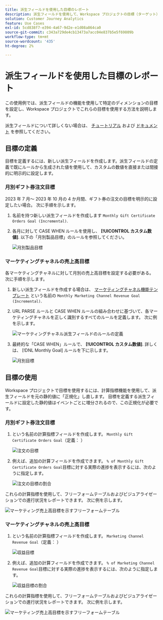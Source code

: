```yaml
---
title: 派生フィールドを使用した目標のレポート
description: 派生フィールドを使用して、Workspace プロジェクトの目標（ターゲット）をレポートする方法を説明します。
solution: Customer Journey Analytics
feature: Use Cases
exl-id: 5cd838f7-e394-4a67-9d2e-e1d08a864ca0
source-git-commit: c343a729de4cb13473a7acc04e837b5e5f69809b
workflow-type: tm+mt
source-wordcount: '435'
ht-degree: 2%

---
```


# 派生フィールドを使用した目標のレポート

この使用例では、派生フィールドの機能を使用して特定のディメンションの目標を設定し、Workspace プロジェクトでこれらの目標を使用する方法を説明します。

派生フィールドについて詳しくない場合は、 [チュートリアル](https://experienceleague.adobe.com/docs/customer-journey-analytics-learn/tutorials/data-views/derived-fields-in-cja.html?lang=en) および [ドキュメント](../data-views/derived-fields/derived-fields.md) を参照してください。


## 目標の定義

目標を定義するには、新しい派生フィールドを作成します。派生フィールドの定義で既にルールから生成された値を使用して、カスタムの数値を直接または間接的に明示的に設定します。


### 月別ギフト券注文目標

2023 年 7 月～ 2023 年 10 月の 4 か月間、ギフト券の注文の目標を明示的に設定したい場合。 次に手順を示します。

1. 名前を持つ新しい派生フィールドを作成します `Monthly Gift Certificate Orders Goal (Incremental)`.

1. 各月に対して CASE WHEN ルールを使用し、 **[!UICONTROL カスタム数値]**. 以下の「月別製品目標」のルールを参照してください。

   ![月別製品目標](assets/goals-derived-field-product-goals-1.png)


### マーケティングチャネルの売上高目標

各マーケティングチャネルに対して月別の売上高目標を設定する必要がある。 次に手順を示します。

1. 新しい派生フィールドを作成する場合は、 [マーケティングチャネル機能テンプレート](/help/data-views/derived-fields/derived-fields.md#marketing-channels) という名前の `Monthly Marketing Channel Revenue Goal (Incremental)`.

1. URL PARSE ルールと CASE WHEN ルールの組み合わせに基づいて、各マーケティングチャネルを正しく識別するすべてのルールを定義します。 次に例を示します。

   ![マーケティングチャネル派生フィールドのルールの定義](assets/goals-derived-field-marketing-channel-1.png)

1. 最終的な「CASE WHEN」ルールで、 **[!UICONTROL カスタム数値]**. 詳しくは、 [!DNL Monthly Goal] ルールを下に示します。

   ![月別目標](assets/goals-derived-field-marketing-channel-2.png)



## 目標の使用

Workspace プロジェクトで目標を使用するには、計算指標機能を使用して、派生フィールドを元の静的値に「正規化」し直します。 目標を定義する派生フィールドに設定した静的値はイベントごとに増分されるので、この正規化が必要です。

### 月別ギフト券注文目標

1. という名前の計算指標フィールドを作成します。 `Monthly Gift Certificate Orders Goal`（定義： ）

   ![注文の目標](assets/calculated-metric-ordersgoals.png)

1. 例えば、追加の計算フィールドを作成できます。 `% of Monthly Gift Certificate Orders Goal`目標に対する実際の進捗を表示するには、次のように指定します。

   ![注文の目標の割合](assets/calculated-metric-ordersgoalspercent.png)

これらの計算指標を使用して、フリーフォームテーブルおよびビジュアライゼーションでの進行状況をレポートできます。 次に例を示します。

![マーケティング売上高目標を示すフリーフォームテーブル](assets/freeform-table-product-order-goals.png)


### マーケティングチャネルの売上高目標

1. という名前の計算指標フィールドを作成します。 `Marketing Channel Revenue Goal`（定義： ）

   ![収益目標](assets/calculated-metric-revenuegoals.png)

1. 例えば、追加の計算フィールドを作成できます。 `% of Marketing Channel Revenue Goal`目標に対する実際の進捗を表示するには、次のように指定します。

   ![収益目標の割合](assets/calculated-metric-revenuegoalspercent.png)

これらの計算指標を使用して、フリーフォームテーブルおよびビジュアライゼーションでの進行状況をレポートできます。 次に例を示します。

![マーケティング売上高目標を示すフリーフォームテーブル](assets/freeform-table-marketing-channel-revenue-goals.png)
